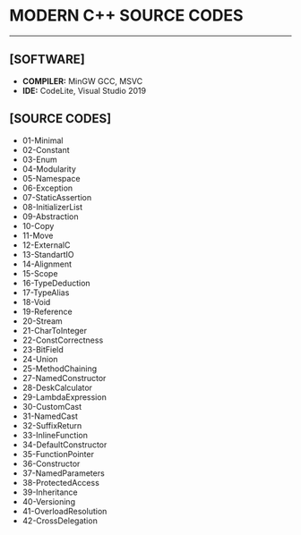 

# **MODERN C++ SOURCE CODES**
------------

## [SOFTWARE]
- **COMPILER:** MinGW GCC, MSVC
- **IDE:** CodeLite, Visual Studio 2019

## [SOURCE CODES]
- 01-Minimal
- 02-Constant
- 03-Enum
- 04-Modularity
- 05-Namespace
- 06-Exception
- 07-StaticAssertion
- 08-InitializerList
- 09-Abstraction
- 10-Copy
- 11-Move
- 12-ExternalC
- 13-StandartIO
- 14-Alignment
- 15-Scope
- 16-TypeDeduction
- 17-TypeAlias
- 18-Void
- 19-Reference
- 20-Stream
- 21-CharToInteger
- 22-ConstCorrectness
- 23-BitField
- 24-Union
- 25-MethodChaining
- 27-NamedConstructor
- 28-DeskCalculator
- 29-LambdaExpression
- 30-CustomCast
- 31-NamedCast
- 32-SuffixReturn
- 33-InlineFunction
- 34-DefaultConstructor
- 35-FunctionPointer
- 36-Constructor
- 37-NamedParameters
- 38-ProtectedAccess
- 39-Inheritance
- 40-Versioning
- 41-OverloadResolution
- 42-CrossDelegation
